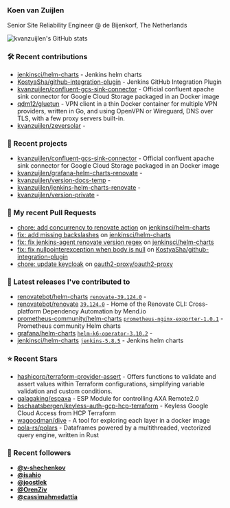 ### Koen van Zuijlen

Senior Site Reliability Engineer @ de Bijenkorf, The Netherlands

![kvanzuijlen's GitHub stats](https://github-readme-stats.vercel.app/api?username=kvanzuijlen&show=reviews,discussions_started,discussions_answered,prs_merged,prs_merged_percentage&show_icons=true&theme=dark&cache_seconds=86400)

### 🛠️ Recent contributions

- [jenkinsci/helm-charts](https://github.com/jenkinsci/helm-charts) - Jenkins helm charts
- [KostyaSha/github-integration-plugin](https://github.com/KostyaSha/github-integration-plugin) - Jenkins GitHub Integration Plugin
- [kvanzuijlen/confluent-gcs-sink-connector](https://github.com/kvanzuijlen/confluent-gcs-sink-connector) - Official confluent apache sink connector for Google Cloud Storage packaged in an Docker image
- [qdm12/gluetun](https://github.com/qdm12/gluetun) - VPN client in a thin Docker container for multiple VPN providers, written in Go, and using OpenVPN or Wireguard, DNS over TLS, with a few proxy servers built-in.
- [kvanzuijlen/zeversolar](https://github.com/kvanzuijlen/zeversolar) - 

### 🌱 Recent projects

- [kvanzuijlen/confluent-gcs-sink-connector](https://github.com/kvanzuijlen/confluent-gcs-sink-connector) - Official confluent apache sink connector for Google Cloud Storage packaged in an Docker image
- [kvanzuijlen/grafana-helm-charts-renovate](https://github.com/kvanzuijlen/grafana-helm-charts-renovate) - 
- [kvanzuijlen/version-docs-temp](https://github.com/kvanzuijlen/version-docs-temp) - 
- [kvanzuijlen/jenkins-helm-charts-renovate](https://github.com/kvanzuijlen/jenkins-helm-charts-renovate) - 
- [kvanzuijlen/version-private](https://github.com/kvanzuijlen/version-private) - 

### 🚧 My recent Pull Requests

- [chore: add concurrency to renovate action](https://github.com/jenkinsci/helm-charts/pull/1288) on [jenkinsci/helm-charts](https://github.com/jenkinsci/helm-charts)
- [fix: add missing backslashes](https://github.com/jenkinsci/helm-charts/pull/1287) on [jenkinsci/helm-charts](https://github.com/jenkinsci/helm-charts)
- [fix: fix jenkins-agent renovate version regex](https://github.com/jenkinsci/helm-charts/pull/1285) on [jenkinsci/helm-charts](https://github.com/jenkinsci/helm-charts)
- [fix: fix nullpointerexception when body is null](https://github.com/KostyaSha/github-integration-plugin/pull/390) on [KostyaSha/github-integration-plugin](https://github.com/KostyaSha/github-integration-plugin)
- [chore: update keycloak](https://github.com/oauth2-proxy/oauth2-proxy/pull/2706) on [oauth2-proxy/oauth2-proxy](https://github.com/oauth2-proxy/oauth2-proxy)

### 🚀 Latest releases I've contributed to

- [renovatebot/helm-charts](https://github.com/renovatebot/helm-charts) [`renovate-39.124.0`](https://github.com/renovatebot/helm-charts/releases/tag/renovate-39.124.0) - 
- [renovatebot/renovate](https://github.com/renovatebot/renovate) [`39.124.0`](https://github.com/renovatebot/renovate/releases/tag/39.124.0) - Home of the Renovate CLI: Cross-platform Dependency Automation by Mend.io
- [prometheus-community/helm-charts](https://github.com/prometheus-community/helm-charts) [`prometheus-nginx-exporter-1.0.1`](https://github.com/prometheus-community/helm-charts/releases/tag/prometheus-nginx-exporter-1.0.1) - Prometheus community Helm charts
- [grafana/helm-charts](https://github.com/grafana/helm-charts) [`helm-k6-operator-3.10.2`](https://github.com/grafana/helm-charts/releases/tag/helm-k6-operator-3.10.2) - 
- [jenkinsci/helm-charts](https://github.com/jenkinsci/helm-charts) [`jenkins-5.8.5`](https://github.com/jenkinsci/helm-charts/releases/tag/jenkins-5.8.5) - Jenkins helm charts

### ⭐ Recent Stars

- [hashicorp/terraform-provider-assert](https://github.com/hashicorp/terraform-provider-assert) - Offers functions to validate and assert values within Terraform configurations, simplifying variable validation and custom conditions.
- [galagaking/espaxa](https://github.com/galagaking/espaxa) - ESP Module for controlling AXA Remote2.0
- [bschaatsbergen/keyless-auth-gcp-hcp-terraform](https://github.com/bschaatsbergen/keyless-auth-gcp-hcp-terraform) - Keyless Google Cloud Access from HCP Terraform
- [wagoodman/dive](https://github.com/wagoodman/dive) - A tool for exploring each layer in a docker image
- [pola-rs/polars](https://github.com/pola-rs/polars) - Dataframes powered by a multithreaded, vectorized query engine, written in Rust

### 👀 Recent followers

- [**@v-shechenkov**](https://github.com/v-shechenkov)
- [**@isahio**](https://github.com/isahio)
- [**@joostlek**](https://github.com/joostlek)
- [**@OrenZiv**](https://github.com/OrenZiv)
- [**@cassimahmedattia**](https://github.com/cassimahmedattia)
